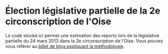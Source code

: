 Élection législative partielle de la 2e circonscription de l'Oise 
=========

Le code stocké ici permet une estimation des reports lors de la législative partielle du 24 mars 2013 dans la 2e circonscription de l'Oise. Vous pouvez vous référer au [billet de blog expliquant la méthodologie](http://www.joelgombin.fr/?p=718). 
